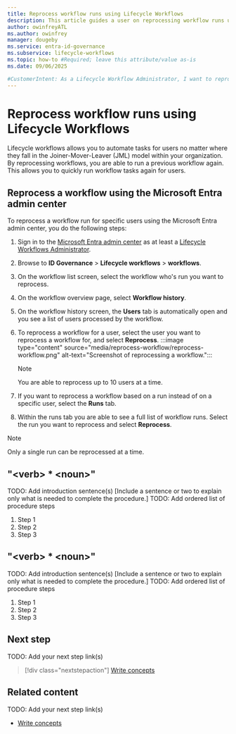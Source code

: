 ```yaml
---
title: Reprocess workflow runs using Lifecycle Workflows
description: This article guides a user on reprocessing workflow runs using Lifecycle Workflows
author: owinfreyATL
ms.author: owinfrey
manager: dougeby
ms.service: entra-id-governance
ms.subservice: lifecycle-workflows
ms.topic: how-to #Required; leave this attribute/value as-is
ms.date: 09/06/2025

#CustomerIntent: As a Lifecycle Workflow Administrator, I want to reprocess workflow runs so that I can quickly re-run workflows that may have failed.
---
```


<!--
Remove all the comments in this template before you sign-off or merge to the main branch.

This template provides the basic structure of a How-to article pattern. See the
[instructions - How-to](../level4/article-how-to-guide.md) in the pattern library.

You can provide feedback about this template at: https://aka.ms/patterns-feedback

How-to is a procedure-based article pattern that show the user how to complete a task in their own environment. A task is a work activity that has a definite beginning and ending, is observable, consist of two or more definite steps, and leads to a product, service, or decision.

-->

<!-- 1. H1 -----------------------------------------------------------------------------

Required: Use a "<verb> * <noun>" format for your H1. Pick an H1 that clearly conveys the task the user will complete.

For example: "Migrate data from regular tables to ledger tables" or "Create a new Azure SQL Database".

* Include only a single H1 in the article.
* Don't start with a gerund.
* Don't include "Tutorial" in the H1.

-->

# Reprocess workflow runs using Lifecycle Workflows



Lifecycle workflows allows you to automate tasks for users no matter where they fall in the Joiner-Mover-Leaver (JML) model within your organization. By reprocessing workflows, you are able to run a previous workflow again. This allows you to quickly run workflow tasks again for users.


## Reprocess a workflow using the Microsoft Entra admin center


To reprocess a workflow run for specific users using the Microsoft Entra admin center, you do the following steps:

1. Sign in to the [Microsoft Entra admin center](https://entra.microsoft.com) as at least a [Lifecycle Workflows Administrator](../identity/role-based-access-control/permissions-reference.md#lifecycle-workflows-administrator).

1. Browse to **ID Governance** > **Lifecycle workflows** > **workflows**.

1. On the workflow list screen, select the workflow who's run you want to reprocess.

1. On the workflow overview page, select **Workflow history**.

1. On the workflow history screen, the **Users** tab is automatically open and you see a list of users processed by the workflow.

1. To reprocess a workflow for a user, select the user you want to reprocess a workflow for, and select **Reprocess**. 
    :::image type="content" source="media/reprocess-workflow/reprocess-workflow.png" alt-text="Screenshot of reprocessing a workflow.":::
    > [!NOTE]
    > You are able to reprocess up to 10 users at a time.
1. If you want to reprocess a workflow based on a run instead of on a specific user, select the **Runs** tab.

1. Within the runs tab you are able to see a full list of workflow runs. Select the run you want to reprocess and select **Reprocess**. 
> [!NOTE]
> Only a single run can be reprocessed at a time.

## "\<verb\> * \<noun\>"
TODO: Add introduction sentence(s)
[Include a sentence or two to explain only what is needed to complete the procedure.]
TODO: Add ordered list of procedure steps
1. Step 1
1. Step 2
1. Step 3

## "\<verb\> * \<noun\>"
TODO: Add introduction sentence(s)
[Include a sentence or two to explain only what is needed to complete the procedure.]
TODO: Add ordered list of procedure steps
1. Step 1
1. Step 2
1. Step 3

<!-- 5. Next step/Related content------------------------------------------------------------------------

Optional: You have two options for manually curated links in this pattern: Next step and Related content. You don't have to use either, but don't use both.
  - For Next step, provide one link to the next step in a sequence. Use the blue box format
  - For Related content provide 1-3 links. Include some context so the customer can determine why they would click the link. Add a context sentence for the following links.

-->

## Next step

TODO: Add your next step link(s)

> [!div class="nextstepaction"]
> [Write concepts](article-concept.md)

<!-- OR -->

## Related content

TODO: Add your next step link(s)

- [Write concepts](article-concept.md)

<!--
Remove all the comments in this template before you sign-off or merge to the main branch.
-->


